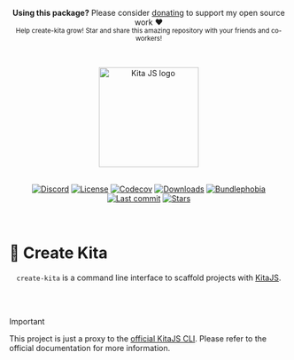 <p align="center">
   <b>Using this package?</b> Please consider <a href="https://github.com/sponsors/arthurfiorette" target="_blank">donating</a> to support my open source work ❤️
  <br />
  <sup>
   Help create-kita grow! Star and share this amazing repository with your friends and co-workers!
  </sup>
</p>

<br />

<p align="center" >
  <a href="https://kita.js.org" target="_blank" rel="noopener noreferrer">
    <img src="https://kita.js.org/logo.png" width="180" alt="Kita JS logo" />
  </a>
</p>

<br />

<div align="center">
  <a href="https://kita.js.org/discord"><img src="https://img.shields.io/discord/1216165027774595112?logo=discord&logoColor=white&color=%237289da" alt="Discord"></a>
  <a title="MIT license" target="_blank" href="https://github.com/kitajs/kitajs/blob/master/LICENSE"><img alt="License" src="https://img.shields.io/github/license/kitajs/kitajs"></a>
  <a title="Codecov" target="_blank" href="https://app.codecov.io/gh/kitajs/kitajs"><img alt="Codecov" src="https://img.shields.io/codecov/c/github/kitajs/kitajs?token=ML0KGCU0VM"></a>
  <a title="NPM Package" target="_blank" href="https://www.npmjs.com/package/create-kita"><img alt="Downloads" src="https://img.shields.io/npm/dw/create-kita?style=flat"></a>
  <a title="Install size" target="_blank" href="https://packagephobia.com/result?p=create-kita"><img alt="Bundlephobia" src="https://packagephobia.com/badge?p=create-kita"></a>
  <a title="Last Commit" target="_blank" href="https://github.com/kitajs/kitajs/commits/master"><img alt="Last commit" src="https://img.shields.io/github/last-commit/kitajs/kitajs"></a>
  <a href="https://github.com/kitajs/kitajs/stargazers"><img src="https://img.shields.io/github/stars/kitajs/kitajs?logo=github&label=Stars" alt="Stars"></a>
</div>

<br />
<br />

<h1>🚜 Create Kita</h1>

<p align="center">
  <code>create-kita</code> is a command line interface to scaffold projects with <a href="https://kita.js.org" target="_blank">KitaJS</a>.
  <br />
  <br />
</p>

<br />

> [!IMPORTANT]  
> This project is just a proxy to the
> [official KitaJS CLI](https://github.com/kitajs/kitajs/tree/main/packages/cli#kita-init). Please refer to the official
> documentation for more information.

<br />
